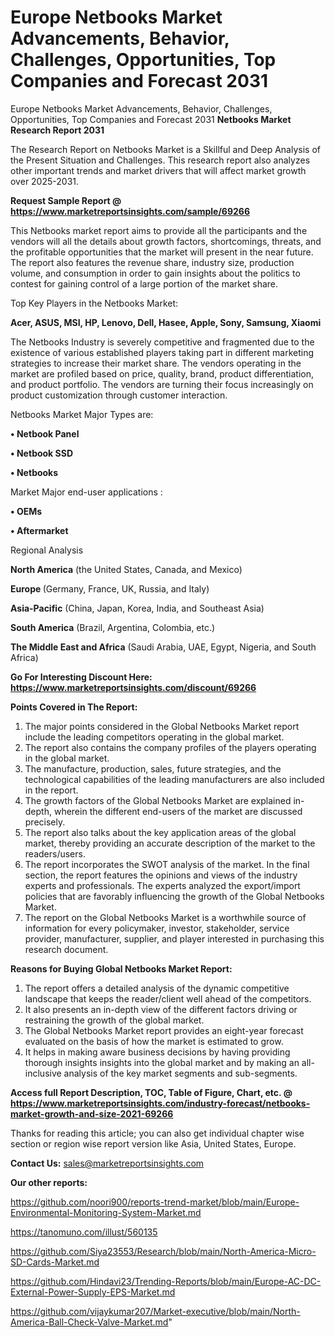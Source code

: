 # Europe Netbooks Market Advancements, Behavior, Challenges, Opportunities, Top Companies and Forecast 2031
Europe Netbooks Market Advancements, Behavior, Challenges, Opportunities, Top Companies and Forecast 2031
<strong>Netbooks Market Research Report 2031</strong>

The Research Report on Netbooks Market is a Skillful and Deep Analysis of the Present Situation and Challenges. This research report also analyzes other important trends and market drivers that will affect market growth over 2025-2031.

<strong>Request Sample Report @ <a href=https://www.marketreportsinsights.com/sample/69266>https://www.marketreportsinsights.com/sample/69266</a></strong>

This Netbooks market report aims to provide all the participants and the vendors will all the details about growth factors, shortcomings, threats, and the profitable opportunities that the market will present in the near future. The report also features the revenue share, industry size, production volume, and consumption in order to gain insights about the politics to contest for gaining control of a large portion of the market share.

Top Key Players in the Netbooks Market:

<strong>Acer, ASUS, MSI, HP, Lenovo, Dell, Hasee, Apple, Sony, Samsung, Xiaomi</strong>

The Netbooks Industry is severely competitive and fragmented due to the existence of various established players taking part in different marketing strategies to increase their market share. The vendors operating in the market are profiled based on price, quality, brand, product differentiation, and product portfolio. The vendors are turning their focus increasingly on product customization through customer interaction.

Netbooks Market Major Types are:

<strong>• Netbook Panel

• Netbook SSD

• Netbooks</strong>

Market Major end-user applications :

<strong>• OEMs

• Aftermarket</strong>

Regional Analysis

</u><strong><b>North America</b></strong> (the United States, Canada, and Mexico)

<strong><b>Europe </b></strong>(Germany, France, UK, Russia, and Italy)

<strong><b>Asia-Pacific</b></strong> (China, Japan, Korea, India, and Southeast Asia)

<strong><b>South America</b></strong> (Brazil, Argentina, Colombia, etc.)

<strong><b>The Middle East and Africa</b></strong> (Saudi Arabia, UAE, Egypt, Nigeria, and South Africa)

<strong>Go For Interesting Discount Here: <a href=https://www.marketreportsinsights.com/discount/69266>https://www.marketreportsinsights.com/discount/69266</a></strong>

<strong>Points Covered in The Report:</strong>
<ol>
  <li>The major points considered in the Global Netbooks Market report include the leading competitors operating in the global market.</li>
  <li>The report also contains the company profiles of the players operating in the global market.</li>
  <li>The manufacture, production, sales, future strategies, and the technological capabilities of the leading manufacturers are also included in the report.</li>
  <li>The growth factors of the Global Netbooks Market are explained in-depth, wherein the different end-users of the market are discussed precisely.</li>
  <li>The report also talks about the key application areas of the global market, thereby providing an accurate description of the market to the readers/users.</li>
  <li>The report incorporates the SWOT analysis of the market. In the final section, the report features the opinions and views of the industry experts and professionals. The experts analyzed the export/import policies that are favorably influencing the growth of the Global Netbooks Market.</li>
  <li>The report on the Global Netbooks Market is a worthwhile source of information for every policymaker, investor, stakeholder, service provider, manufacturer, supplier, and player interested in purchasing this research document.</li>
</ol>
<strong>Reasons for Buying Global Netbooks Market Report:</strong>

<ol>
  <li>The report offers a detailed analysis of the dynamic competitive landscape that keeps the reader/client well ahead of the competitors.</li>
  <li>It also presents an in-depth view of the different factors driving or restraining the growth of the global market.</li>
  <li>The Global Netbooks Market report provides an eight-year forecast evaluated on the basis of how the market is estimated to grow.</li>
  <li>It helps in making aware business decisions by having providing thorough insights insights into the global market and by making an all-inclusive analysis of the key market segments and sub-segments.</li>
</ol>
<strong>Access full Report Description, TOC, Table of Figure, Chart, etc. @ <a href=https://www.marketreportsinsights.com/industry-forecast/netbooks-market-growth-and-size-2021-69266>https://www.marketreportsinsights.com/industry-forecast/netbooks-market-growth-and-size-2021-69266</a></strong>


Thanks for reading this article; you can also get individual chapter wise section or region wise report version like Asia, United States, Europe.

<strong>Contact Us:</strong>
sales@marketreportsinsights.com

<strong>Our other reports:</strong>

<a href=https://github.com/noori900/reports-trend-market/blob/main/Europe-Environmental-Monitoring-System-Market.md>https://github.com/noori900/reports-trend-market/blob/main/Europe-Environmental-Monitoring-System-Market.md</a>

<a href=https://tanomuno.com/illust/560135>https://tanomuno.com/illust/560135</a>

<a href=https://github.com/Siya23553/Research/blob/main/North-America-Micro-SD-Cards-Market.md>https://github.com/Siya23553/Research/blob/main/North-America-Micro-SD-Cards-Market.md</a>

<a href=https://github.com/Hindavi23/Trending-Reports/blob/main/Europe-AC-DC-External-Power-Supply-EPS-Market.md>https://github.com/Hindavi23/Trending-Reports/blob/main/Europe-AC-DC-External-Power-Supply-EPS-Market.md</a>

<a href=https://github.com/vijaykumar207/Market-executive/blob/main/North-America-Ball-Check-Valve-Market.md>https://github.com/vijaykumar207/Market-executive/blob/main/North-America-Ball-Check-Valve-Market.md</a>"
